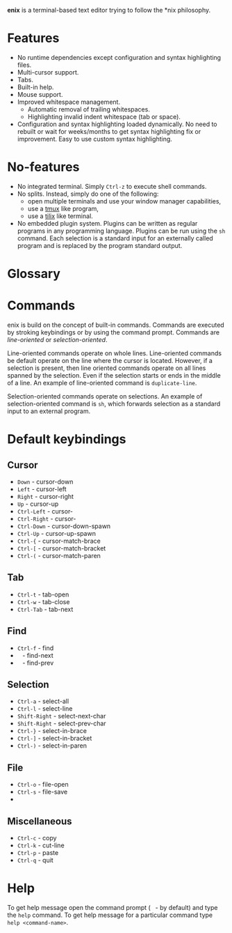 **enix** is a terminal-based text editor trying to follow the \*nix philosophy.

# Features

- No runtime dependencies except configuration and syntax highlighting files.
- Multi-cursor support.
- Tabs.
- Built-in help.
- Mouse support.
- Improved whitespace management.
  - Automatic removal of trailing whitespaces.
  - Highlighting invalid indent whitespace (tab or space).
- Configuration and syntax highlighting loaded dynamically.
  No need to rebuilt or wait for weeks/months to get syntax highlighting fix or improvement.
  Easy to use custom syntax highlighting.

# No-features

- No integrated terminal.
  Simply `Ctrl-z` to execute shell commands.
- No splits.
  Instead, simply do one of the following:
  -  open multiple terminals and use your window manager capabilities,
  -  use a [tmux](https://github.com/tmux/tmux) like program,
  -  use a [tilix](https://github.com/gnunn1/tilix) like terminal.
- No embedded plugin system.
  Plugins can be written as regular programs in any programming language.
  Plugins can be run using the `sh` command.
  Each selection is a standard input for an externally called program and is replaced by the program standard output.

# Glossary

# Commands

enix is build on the concept of built-in commands.
Commands are executed by stroking keybindings or by using the command prompt.
Commands are *line-oriented* or *selection-oriented*.

Line-oriented commands operate on whole lines.
Line-oriented commands be default operate on the line where the cursor is located.
However, if a selection is present, then line oriented commands operate on all lines spanned by the selection.
Even if the selection starts or ends in the middle of a line.
An example of line-oriented command is `duplicate-line`.

Selection-oriented commands operate on selections.
An example of selection-oriented command is `sh`, which forwards selection as a standard input to an external program.

# Default keybindings

## Cursor

- `Down` - cursor-down
- `Left` - cursor-left
- `Right` - cursor-right
- `Up` - cursor-up
- `Ctrl-Left` - cursor-
- `Ctrl-Right` - cursor-
- `Ctrl-Down` - cursor-down-spawn
- `Ctrl-Up` - cursor-up-spawn
- `Ctrl-{` - cursor-match-brace
- `Ctrl-[` - cursor-match-bracket
- `Ctrl-(` - cursor-match-paren

## Tab

- `Ctrl-t` - tab-open
- `Ctrl-w` - tab-close
- `Ctrl-Tab` - tab-next

## Find

- `Ctrl-f` - find
- ` ` - find-next
- ` ` - find-prev

## Selection

- `Ctrl-a` - select-all
- `Ctrl-l` - select-line
- `Shift-Right` - select-next-char
- `Shift-Right` - select-prev-char
- `Ctrl-}` - select-in-brace
- `Ctrl-]` - select-in-bracket
- `Ctrl-)` - select-in-paren

## File

- `Ctrl-o` - file-open
- `Ctrl-s` - file-save
-
## Miscellaneous

- `Ctrl-c` - copy
- `Ctrl-k` - cut-line
- `Ctrl-p` - paste
- `Ctrl-q` - quit

# Help

To get help message open the command prompt (` ` - by default) and type the `help` command.
To get help message for a particular command type `help <command-name>`.
